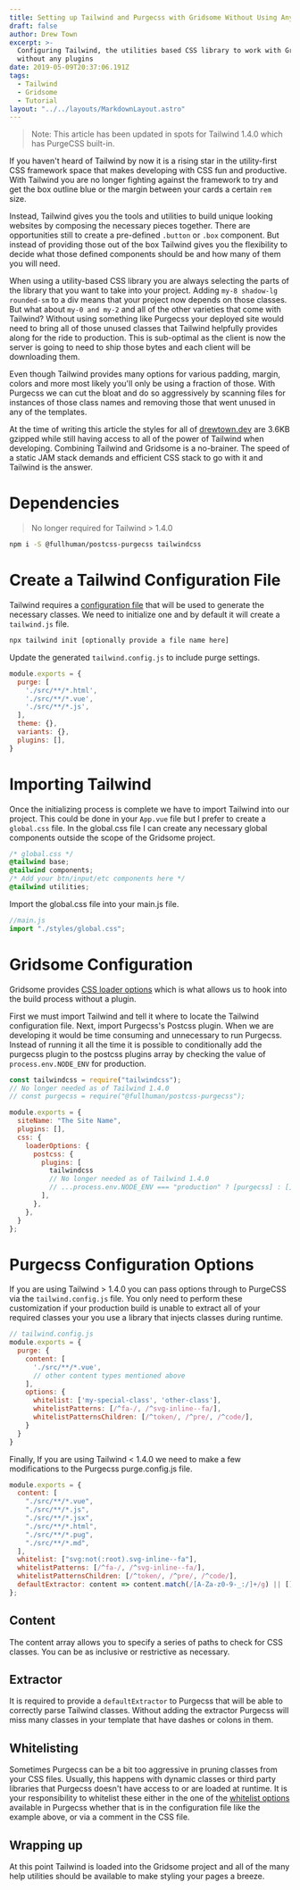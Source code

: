 ```yaml
---
title: Setting up Tailwind and Purgecss with Gridsome Without Using Any Plugins
draft: false
author: Drew Town
excerpt: >-
  Configuring Tailwind, the utilities based CSS library to work with Gridsome
  without any plugins
date: 2019-05-09T20:37:06.191Z
tags:
  - Tailwind
  - Gridsome
  - Tutorial
layout: "../../layouts/MarkdownLayout.astro"
---
```

> Note: This article has been updated in spots for Tailwind 1.4.0 which has PurgeCSS built-in.

If you haven't heard of Tailwind by now it is a rising star in the utility-first CSS framework space that makes developing with CSS fun and productive.  With Tailwind you are no longer fighting against the framework to try and get the box outline blue or the margin between your cards a certain `rem` size.

Instead, Tailwind gives you the tools and utilities to build unique looking websites by composing the necessary pieces together.  There are opportunities still to create a pre-defined `.button` or `.box` component. But instead of providing those out of the box Tailwind gives you the flexibility to decide what those defined components should be and how many of them you will need.

When using a utility-based CSS library you are always selecting the parts of the library that you want to take into your project.  Adding `my-8 shadow-lg rounded-sm` to a div means that your project now depends on those classes.  But what about `my-0 and my-2` and all of the other varieties that come with Tailwind?  Without using something like Purgecss your deployed site would need to bring all of those unused classes that Tailwind helpfully provides along for the ride to production.  This is sub-optimal as the client is now the server is going to need to ship those bytes and each client will be downloading them.

Even though Tailwind provides many options for various padding, margin, colors and more most likely you'll only be using a fraction of those. With Purgecss we can cut the bloat and do so aggressively by scanning files for instances of those class names and removing those that went unused in any of the templates.  

At the time of writing this article the styles for all of [drewtown.dev](https://www.drewtown.dev) are 3.6KB gzipped while still having access to all of the power of Tailwind when developing.  Combining Tailwind and Gridsome is a no-brainer. The speed of a static JAM stack demands and efficient CSS stack to go with it and Tailwind is the answer.

# Dependencies

> No longer required for Tailwind > 1.4.0

```bash
npm i -S @fullhuman/postcss-purgecss tailwindcss
```

# Create a Tailwind Configuration File

Tailwind requires a [configuration file](https://tailwindcss.com/docs/configuration) that will be used to generate the necessary classes.  We need to initialize one and by default it will create a `tailwind.js` file.

```bash
npx tailwind init [optionally provide a file name here]
```

Update the generated `tailwind.config.js` to include purge settings.

```js
module.exports = {
  purge: [
    './src/**/*.html',
    './src/**/*.vue',
    './src/**/*.js',
  ],
  theme: {},
  variants: {},
  plugins: [],
}
```

# Importing Tailwind

Once the initializing process is complete we have to import Tailwind into our project.  This could be done in your `App.vue` file but I prefer to create a `global.css` file.  In the global.css file I can create any necessary global components outside the scope of the Gridsome project.

```css
/* global.css */
@tailwind base;
@tailwind components;
/* Add your btn/input/etc components here */
@tailwind utilities;
```

Import the global.css file into your main.js file.

```js
//main.js
import "./styles/global.css";
```

# Gridsome Configuration

Gridsome provides [CSS loader options](https://gridsome.org/docs/config/#cssloaderoptions) which is what allows us to hook into the build process without a plugin.

First we must import Tailwind and tell it where to locate the Tailwind configuration file.  Next, import Purgecss's Postcss plugin.  When we are developing it would be time consuming and unnecessary to run Purgecss.  Instead of running it all the time it is possible to conditionally add the purgecss plugin to the postcss plugins array by checking the value of `process.env.NODE_ENV` for production.

```js
const tailwindcss = require("tailwindcss");
// No longer needed as of Tailwind 1.4.0
// const purgecss = require("@fullhuman/postcss-purgecss");

module.exports = {
  siteName: "The Site Name",
  plugins: [],
  css: {
    loaderOptions: {
      postcss: {
        plugins: [
          tailwindcss
          // No longer needed as of Tailwind 1.4.0
          // ...process.env.NODE_ENV === "production" ? [purgecss] : []
        ],
      },
    },
  }
};
```

# Purgecss Configuration Options

If you are using Tailwind > 1.4.0 you can pass options through to PurgeCSS via the `tailwind.config.js` file. You only need to perform these customization if your production build is unable to extract all of your required classes your you use a library that injects classes during runtime.

```js
// tailwind.config.js
module.exports = {
  purge: {
    content: [
      './src/**/*.vue',
      // other content types mentioned above
    ],
    options: {
      whitelist: ['my-special-class', 'other-class'],
      whitelistPatterns: [/^fa-/, /^svg-inline--fa/], 
      whitelistPatternsChildren: [/^token/, /^pre/, /^code/], 
    }
  }
}
```

Finally, If you are using Tailwind < 1.4.0 we need to make a few modifications to the Purgecss purge.config.js file.

```js
module.exports = {
  content: [
    "./src/**/*.vue",
    "./src/**/*.js",
    "./src/**/*.jsx",
    "./src/**/*.html",
    "./src/**/*.pug",
    "./src/**/*.md",
  ],
  whitelist: ["svg:not(:root).svg-inline--fa"], 
  whitelistPatterns: [/^fa-/, /^svg-inline--fa/], 
  whitelistPatternsChildren: [/^token/, /^pre/, /^code/], 
  defaultExtractor: content => content.match(/[A-Za-z0-9-_:/]+/g) || [] 
};
```

## Content

The content array allows you to specify a series of paths to check for CSS classes.  You can be as inclusive or restrictive as necessary.

## Extractor

It is required to provide a `defaultExtractor` to Purgecss that will be able to correctly parse Tailwind classes.  Without adding the extractor Purgecss will miss many classes in your template that have dashes or colons in them.

## Whitelisting

Sometimes Purgecss can be a bit too aggressive in pruning classes from your CSS files.  Usually, this happens with dynamic classes or third party libraries that Purgecss doesn't have access to or are loaded at runtime.  It is your responsibility to whitelist these either in the one of the [whitelist options](https://www.purgecss.com/whitelisting) available in Purgecss whether that is in the configuration file like the example above, or via a comment in the CSS file.

## Wrapping up

At this point Tailwind is loaded into the Gridsome project and all of the many help utilities should be available to make styling your pages a breeze.
